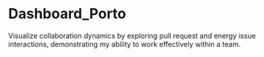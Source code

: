 # Dashboard_Porto
Visualize collaboration dynamics by exploring pull request and energy issue interactions, demonstrating my ability to work effectively within a team.
